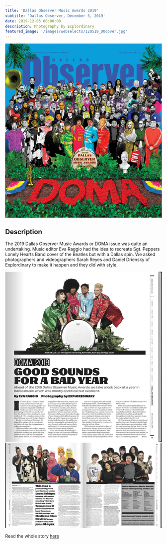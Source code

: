 ```yaml
---
title: 'Dallas Observer Music Awards 2019'
subtitle: 'Dallas Observer, December 5, 2019'
date: 2019-12-05 00:00:00
description: Photography by Explordinary
featured_image: '/images/webselects/120519_DOcover.jpg'
---
```


![](/images/webselects/120519_DOcover.jpg)

## Description

The 2019 Dallas Observer Music Awards or DOMA issue was quite an undertaking. Music editor Eva Raggio had the idea to recreate Sgt. Peppers Lonely Hearts Band cover of the Beatles but with a Dallas spin. We asked photographers and videographers Sarah Reyes and Daniel Driensky of Explordinary to make it happen and they did with style.

![](/images/webselects/2019_doma-1.jpg)
![](/images/webselects/2019_doma-2.jpg)

Read the whole story [here](https://www.dallasobserver.com/music/announcing-the-2019-dallas-observer-music-awards-nominees-11756242)